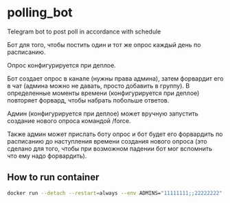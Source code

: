 # polling_bot

Telegram bot to post poll in accordance with schedule

Бот для того, чтобы постить один и тот же опрос каждый день по расписанию.

Опрос конфигурируется при деплое.

Бот создает опрос в канале (нужны права админа), затем форвардит его в чат (админа можно не давать, просто добавить в группу).
В определенные моменты времени (конфигурируется при деплое) повторяет форвард,
чтобы набрать побольше ответов.

Админ (конфигурируется при деплое) может вручную запустить создание нового опроса командой /force.

Также админ может прислать боту опрос и бот будет его форвардить по расписанию до наступления времени создания нового опроса (это сделано для того, чтобы при возможном падении бот мог вспомнить что ему надо форвардить).

## How to run container

```sh
docker run --detach --restart=always --env ADMINS="11111111;;22222222" --env QUESTION="Кто побеждает?" --env ANSWERS="Перемога;;Зрада;;Хаацичэски" --env BOT_TOKEN="telegram_bot_token" --env CHANNEL_NAME="@some_tg_channel" --env GROUP_NAME="@some_tg_group" --env NEW_POLL_TIMES="13:12" --env REPEAT_POLL_TIMES="13:13;;19:00;;20:00;;21:00" --name poller_bot docker.io/skaborik/poller_bot:1.0.0
```
